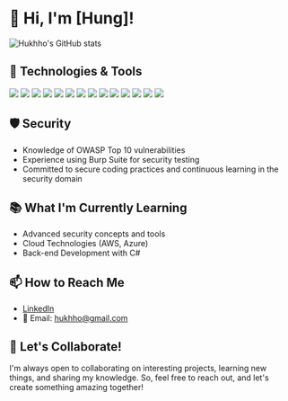 # 👋 Hi, I'm [Hung]!


![Hukhho's GitHub stats](https://github-readme-stats.vercel.app/api?username=hukhho&show_icons=true&theme=radical)

## 🔧 Technologies & Tools

![](https://img.shields.io/badge/Java-informational?style=flat&logo=java&logoColor=white&color=blue)
![](https://img.shields.io/badge/Spring_Boot-informational?style=flat&logo=springboot&logoColor=white&color=blue)
![](https://img.shields.io/badge/Hibernate-informational?style=flat&logo=hibernate&logoColor=white&color=blue)
![](https://img.shields.io/badge/JPA-informational?style=flat&logo=jpa&logoColor=white&color=blue)
![](https://img.shields.io/badge/C%23-informational?style=flat&logo=csharp&logoColor=white&color=blue)
![](https://img.shields.io/badge/.NET_Core-informational?style=flat&logo=dotnet&logoColor=white&color=blue)
![](https://img.shields.io/badge/ASP.NET-informational?style=flat&logo=aspdotnet&logoColor=white&color=blue)
![](https://img.shields.io/badge/Entity_Framework-informational?style=flat&logo=entityframework&logoColor=white&color=blue)
![](https://img.shields.io/badge/JavaScript-informational?style=flat&logo=javascript&logoColor=white&color=blue)
![](https://img.shields.io/badge/React-informational?style=flat&logo=react&logoColor=white&color=blue)
![](https://img.shields.io/badge/Next.js-informational?style=flat&logo=next.js&logoColor=white&color=blue)
![](https://img.shields.io/badge/SQL_Server-informational?style=flat&logo=microsoft-sql-server&logoColor=white&color=blue)
![](https://img.shields.io/badge/MySQL-informational?style=flat&logo=mysql&logoColor=white&color=blue)
![](https://img.shields.io/badge/Python-informational?style=flat&logo=python&logoColor=white&color=blue)

## 🛡️ Security

- Knowledge of OWASP Top 10 vulnerabilities
- Experience using Burp Suite for security testing
- Committed to secure coding practices and continuous learning in the security domain

## 📚 What I'm Currently Learning

- Advanced security concepts and tools
- Cloud Technologies (AWS, Azure)
- Back-end Development with C#

## 📫 How to Reach Me

- [LinkedIn]([your-linkedin-profile-link](https://www.linkedin.com/in/hukhho/))
- 📧 Email: [hukhho@gmail.com](mailto:hukhho@gmail.com)

## 🎯 Let's Collaborate!

I'm always open to collaborating on interesting projects, learning new things, and sharing my knowledge. So, feel free to reach out, and let's create something amazing together!
